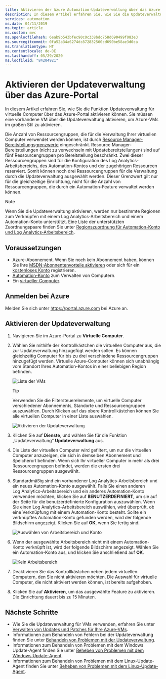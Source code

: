 ```yaml
---
title: Aktivieren der Azure Automation-Updateverwaltung über das Azure-Portal
description: In diesem Artikel erfahren Sie, wie Sie die Updateverwaltung über das Azure-Portal aktivieren.
services: automation
ms.date: 04/11/2019
ms.topic: article
ms.custom: mvc
ms.openlocfilehash: 6eab9b543bfec90c0c338bdc758d690499f083e3
ms.sourcegitcommit: 0fa52a34a6274dc872832560cd690be58ae3d0ca
ms.translationtype: HT
ms.contentlocale: de-DE
ms.lasthandoff: 05/29/2020
ms.locfileid: "84204921"
---
```

# <a name="enable-update-management-from-the-azure-portal"></a>Aktivieren der Updateverwaltung über das Azure-Portal

In diesem Artikel erfahren Sie, wie Sie die Funktion [Updateverwaltung](automation-update-management.md) für virtuelle Computer über das Azure-Portal aktivieren können. Sie müssen eine vorhandene VM über die Updateverwaltung aktivieren, um Azure-VMs im großen Stil zu aktivieren. 

Die Anzahl von Ressourcengruppen, die für die Verwaltung Ihrer virtuellen Computer verwendet werden können, ist durch [Resource Manager-Bereitstellungsgrenzwerte](../azure-resource-manager/templates/cross-resource-group-deployment.md) eingeschränkt. Resource Manager-Bereitstellungen (nicht zu verwechseln mit Updatebereitstellungen) sind auf fünf Ressourcengruppen pro Bereitstellung beschränkt. Zwei dieser Ressourcengruppen sind für die Konfiguration des Log Analytics-Arbeitsbereichs, des Automation-Kontos und der zugehörigen Ressourcen reserviert. Somit können noch drei Ressourcengruppen für die Verwaltung durch die Updateverwaltung ausgewählt werden. Dieser Grenzwert gilt nur für die gleichzeitige Einrichtung, nicht für die Anzahl von Ressourcengruppen, die durch ein Automation-Feature verwaltet werden können.

> [!NOTE]
> Wenn Sie die Updateverwaltung aktivieren, werden nur bestimmte Regionen zum Verknüpfen mit einem Log Analytics-Arbeitsbereich und einem Automation-Konto unterstützt. Eine Liste der unterstützten Zuordnungspaare finden Sie unter [Regionszuordnung für Automation-Konto und Log Analytics-Arbeitsbereich](how-to/region-mappings.md).

## <a name="prerequisites"></a>Voraussetzungen

* Azure-Abonnement. Wenn Sie noch kein Abonnement haben, können Sie Ihre [MSDN-Abonnentenvorteile aktivieren](https://azure.microsoft.com/pricing/member-offers/msdn-benefits-details/) oder sich für ein [kostenloses Konto](https://azure.microsoft.com/free/?WT.mc_id=A261C142F) registrieren.
* [Automation-Konto](automation-offering-get-started.md) zum Verwalten von Computern.
* Ein [virtueller Computer](../virtual-machines/windows/quick-create-portal.md).

## <a name="sign-in-to-azure"></a>Anmelden bei Azure

Melden Sie sich unter https://portal.azure.com bei Azure an.

## <a name="enable-update-management"></a>Aktivieren der Updateverwaltung

1. Navigieren Sie im Azure-Portal zu **Virtuelle Computer**.

2. Wählen Sie mithilfe der Kontrollkästchen die virtuellen Computer aus, die zur Updateverwaltung hinzugefügt werden sollen. Es können gleichzeitig Computer für bis zu drei verschiedene Ressourcengruppen hinzugefügt werden. Virtuelle Azure-Computer können sich unabhängig vom Standort Ihres Automation-Kontos in einer beliebigen Region befinden.

    ![Liste der VMs](media/automation-onboard-solutions-from-browse/vmlist.png)

    > [!TIP]
    > Verwenden Sie die Filtersteuerelemente, um virtuelle Computer verschiedener Abonnements, Standorte und Ressourcengruppen auszuwählen. Durch Klicken auf das obere Kontrollkästchen können Sie alle virtuellen Computer in einer Liste auswählen.

    ![Aktivieren der Updateverwaltung](media/automation-onboard-solutions-from-browse/onboardsolutions.png)

3. Klicken Sie auf **Dienste**, und wählen Sie für die Funktion „Updateverwaltung“ **Updateverwaltung** aus. 

4. Die Liste der virtuellen Computer wird gefiltert, um nur die virtuellen Computer anzuzeigen, die sich in demselben Abonnement und Speicherort befinden. Wenn sich Ihr virtueller Computer in mehr als drei Ressourcengruppen befindet, werden die ersten drei Ressourcengruppen ausgewählt.

5. Standardmäßig sind ein vorhandener Log Analytics-Arbeitsbereich und ein neues Automation-Konto ausgewählt. Falls Sie einen anderen Log Analytics-Arbeitsbereich und ein anderes Automation-Konto verwenden möchten, klicken Sie auf **BENUTZERDEFINIERT**, um sie auf der Seite für die benutzerdefinierte Konfiguration auszuwählen. Wenn Sie einen Log Analytics-Arbeitsbereich auswählen, wird überprüft, ob eine Verknüpfung mit einem Automation-Konto besteht. Sollte ein verknüpftes Automation-Konto gefunden werden, wird der folgende Bildschirm angezeigt. Klicken Sie auf **OK**, wenn Sie fertig sind.

    ![Auswählen von Arbeitsbereich und Konto](media/automation-onboard-solutions-from-browse/selectworkspaceandaccount.png)

6. Wenn der ausgewählte Arbeitsbereich nicht mit einem Automation-Konto verknüpft ist, wird der folgende Bildschirm angezeigt. Wählen Sie ein Automation-Konto aus, und klicken Sie anschließend auf **OK**.

    ![Kein Arbeitsbereich](media/automation-onboard-solutions-from-browse/no-workspace.png)

7. Deaktivieren Sie das Kontrollkästchen neben jedem virtuellen Computern, den Sie nicht aktivieren möchten. Die Auswahl für virtuelle Computer, die nicht aktiviert werden können, ist bereits aufgehoben.

8. Klicken Sie auf **Aktivieren**, um das ausgewählte Feature zu aktivieren. Die Einrichtung dauert bis zu 15 Minuten.

## <a name="next-steps"></a>Nächste Schritte

* Wie Sie die Updateverwaltung für VMs verwenden, erfahren Sie unter [Verwalten von Updates und Patches für Ihre Azure-VMs](automation-tutorial-update-management.md).
* Informationen zum Behandeln von Fehlern bei der Updateverwaltung finden Sie unter [Behandeln von Problemen mit der Updateverwaltung](troubleshoot/update-management.md).
* Informationen zum Behandeln von Problemen mit dem Windows Update-Agent finden Sie unter [Beheben von Problemen mit dem Windows Update-Agent](troubleshoot/update-agent-issues.md).
* Informationen zum Behandeln von Problemen mit dem Linux-Update-Agent finden Sie unter [Beheben von Problemen mit dem Linux-Update-Agent](troubleshoot/update-agent-issues-linux.md).

